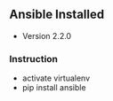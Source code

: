 ## Ansible Installed

* Version 2.2.0

### Instruction

 * activate virtualenv
 * pip install ansible
